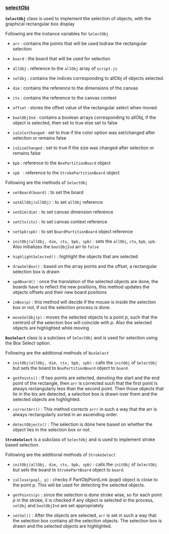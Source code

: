 <!--GTG-->

### <a href="./selectObj.js" title="link to selectObj.js">selectObj</a>

**`SelectObj`** class is used to implement the selection of objects, with the graphical rectangular box display

Following are the instance variables for `SelectObj` 

* `arr` : contains the points that will be used todraw the rectangular selection

* `board` : the board that will be used for selection

* `allObj` : reference to the `allObj` array of `script.js`

* `selObj` : contains the indices corresponding to allObj of objects selected.

* `dim` : contains the reference to the dimensions of the canvas

* `ctx` : contains the reference to the canvas context

* `offset` : stores the offset value of the rectangular select when moved.

* `boolObjInd` : contains a boolean arrays corresponding to allObj, if the object is selected, then set to true else set to false

* `isColorChanged` : set to true if the color option was set/changed after selection or remains false

* `isSizeChanged` : set to true if the size was changed after selection or remains false

* `bpb` : reference to the `BoxPartitionBoard` object 
* `spb ` : reference to the `StrokePartitionBoard` object

Following are the methods of `SelectObj`

* `setBoard(board)` : to set the board

* `setAllObj(allObj)` : to set `allObj` reference

* `setDim(dim)` : to set canvas dimension reference

* `setCtx(ctx)` : to set canvas context reference

* `setSpb(spb)` : to set `BoardPartitionBoard` object reference

* `initObj(allObj, dim, ctx, bpb, spb)` : sets the `allObj`, `ctx`, `bpb`, `spb`. Also initializes the `boolObjInd` arr to `false`

* `highlightSelected()` : highlight the objects that are selected

* `drawSelBox()` : based on the array points and the offset, a rectangular selection box is drawn

* `updBoard()` : once the translation of the selected objects are done, the boards have to reflect the new positions, this method updates the objects offsets and their new board positions

* `inBox(p)` : this method will decide if the mouse is inside the selection box or not, if out the selection process is done.

* `moveSelObj(p)` : moves the selected objects to a point *p*, such that the centroid of the selection box will coincide with *p*. Also the selected objects are highlighted while moving

**`BoxSelect`** class is a subclass of `SelectObj` and is used for selection using the Box Select option.

Following are the additional methods of `BoxSelect`

* `initObj(allObj, dim, ctx, bpb, spb)` : calls the `initObj` of `SelectObj` but sets the board to `BoxPartitionBoard` object to `board`.

* `getPoints()` : If two points are selected, denoting the start and the end point of the rectangle, then `arr` is corrected such that the first point is always rectangularly less than the second point. Then those objects that lie in the bix are detected, a selection box is drawn over them and the selected objects are highlighted.

* `correctArr()` : This method corrects `arrr` in such a way that the arr is always rectangularly sorted in an ascending order.

* `detectObjects()` : The selection is done here based on whether the object lies in the selection box or not.

**`StrokeSelect`** is a subclass of `SelectObj` and is used to implement stroke based selection.

Following are the additional methods of `StrokeSelect`

* `initObj(allObj, dim, ctx, bpb, spb)` : calls the `initObj` of `SelectObj` but sets the board to `StrokePartBoard` object to `board`.

* `isClose(popl, p)` : checks if PartObjPointLink *)popl)* object is close to the point p. This will be used for detecting the selected objects.

* `getPoints(p)` : since the selection is done stroke wise, so for each point *p* in the stroke, it is checked if any object is selected in the process, `selObj` and `boolObjInd` are set appropriately  

* `setSel()` : After the objects are selected, `arr` is set in such a way that the selection box contains all the selection objects. The selection box is drawn and the selected objects are highlighted.

<!--TYJC-->
